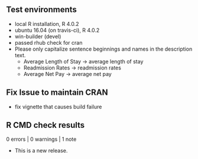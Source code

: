 ## Test environments
* local R installation, R 4.0.2
* ubuntu 16.04 (on travis-ci), R 4.0.2
* win-builder (devel)
* passed rhub check for cran
* Please only capitalize sentence beginnings and names in the description text.
  + Average Length of Stay -> average length of stay
  + Readmission Rates -> readmission rates
  + Average Net Pay -> average net pay
  
## Fix Issue to maintain CRAN
* fix vignette that causes build failure

## R CMD check results

0 errors | 0 warnings | 1 note

* This is a new release.
